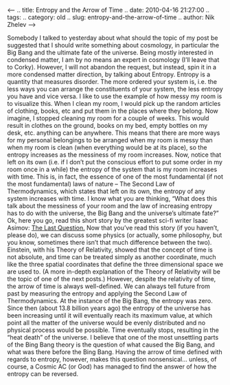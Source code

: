 <--
.. title: Entropy and the Arrow of Time
.. date: 2010-04-16 21:27:00
.. tags: 
.. category: old
.. slug: entropy-and-the-arrow-of-time
.. author: Nik Zhelev
-->


Somebody I talked to yesterday about what should the topic of my post be
suggested that I should write something about cosmology, in particular
the Big Bang and the ultimate fate of the universe. Being mostly
interested in condensed matter, I am by no means an expert in cosmology
(I’ll leave that to Corky). However, I will not abandon the request, but
instead, spin it in a more condensed matter direction, by talking about
Entropy.
Entropy is a quantity that measures disorder. The more ordered your
system is, i.e. the less ways you can arrange the constituents of your
system, the less entropy you have and vice versa. I like to use the
example of how messy my room is to visualize this. When I clean my room,
I would pick up the random articles of clothing, books, etc and put them
in the places where they belong. Now imagine, I stopped cleaning my room
for a couple of weeks. This would result in clothes on the ground, books
on my bed, empty bottles on my desk, etc. anything can be anywhere. This
means that there are more ways for my personal belongings to be arranged
when my room is messy than when my room is clean (when everything would
be at its place), so the entropy increases as the messiness of my room
increases. Now, notice that left on its own (i.e. if I don’t put the
conscious effort to put some order in my room once in a while) the
entropy of the system that is my room increases with time. This is, in
fact, the essence of one of the most fundamental (if not the most
fundamental) laws of nature – The Second Law of Thermodynamics, which
states that left on its own, the entropy of any system increases with
time.
I know what you are thinking, “What does this talk about the messiness
of your room and the law of increasing entropy has to do with the
universe, the Big Bang and the universe’s ultimate fate?” Ok, here you
go, read this short story by the greatest sci-fi writer Isaac Asimov:
[The Last Question.](http://bit.ly/84LN)
Now that you’ve read this story (if you haven’t, please do), we can
discuss some physics (or actually, some philosophy, but you know,
sometimes there isn’t that much difference between the two). Einstein,
with his Theory of Relativity, showed that the concept of time is not
absolute, and time can be treated simply as another coordinate, much
like the three spatial coordinates that define the three dimensional
space we are used to. (A more in-depth explanation of the Theory of
Relativity will be the topic of one of the next posts.) However, despite
the relativity of time, the arrow of time is always well-defined. We can
always tell future from past by measuring the entropy and applying the
Second Law of Thermodynamics. At the instance of the Big Bang, the
entropy was zero. Since then (about 13.8 billion years ago) the entropy
of the universe has been increasing until it will eventually reach its
maximum value, at which point all the matter of the universe would be
evenly distributed and no physical process would be possible. Time
eventually stops, resulting in the “heat death” of the universe.
I believe that one of the most unsettling parts of the Bing Bang theory
is the question of what caused the Big Bang, and what was there before
the Bing Bang. Having the arrow of time defined with regards to entropy,
however, makes this question nonsensical… unless, of course, a Cosmic AC
(or God) has managed to find the answer of how the entropy can be
reversed.
